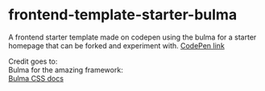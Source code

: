 # frontend-template-starter-bulma
A frontend starter template made on codepen using the bulma for a starter homepage that can be forked and experiment with.
<a href="https://codepen.io/ChrisJabb21/pen/JjYOKLa" target="_blank">CodePen link</a>

Credit goes to:<br>
Bulma for the amazing framework:<br>
[Bulma CSS docs](https://bulma.io/documentation/)
